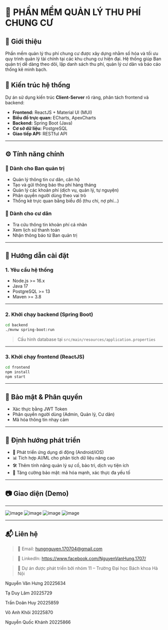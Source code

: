 


# 🏢 PHẦN MỀM QUẢN LÝ THU PHÍ CHUNG CƯ

## 📌 Giới thiệu
Phần mềm quản lý thu phí chung cư được xây dựng nhằm số hóa và tối ưu quy trình quản lý tài chính tại các khu chung cư hiện đại. Hệ thống giúp Ban quản trị dễ dàng theo dõi, lập danh sách thu phí, quản lý cư dân và báo cáo thống kê minh bạch.

## 🧱 Kiến trúc hệ thống
Dự án sử dụng kiến trúc **Client-Server** rõ ràng, phân tách frontend và backend:

- **Frontend:** ReactJS + Material UI (MUI)  
- **Biểu đồ trực quan:** ECharts, ApexCharts  
- **Backend:** Spring Boot (Java)  
- **Cơ sở dữ liệu:** PostgreSQL  
- **Giao tiếp API:** RESTful API

---

## ⚙️ Tính năng chính

### 🎯 Dành cho Ban quản trị
- Quản lý thông tin cư dân, căn hộ
- Tạo và gửi thông báo thu phí hàng tháng
- Quản lý các khoản phí (dịch vụ, quản lý, tự nguyện)
- Phân quyền người dùng theo vai trò
- Thống kê trực quan bằng biểu đồ (thu chi, nợ phí...)

### 👥 Dành cho cư dân
- Tra cứu thông tin khoản phí cá nhân
- Xem lịch sử thanh toán
- Nhận thông báo từ Ban quản trị

---

## 🚀 Hướng dẫn cài đặt

### 1. Yêu cầu hệ thống
- Node.js >= 16.x  
- Java 17  
- PostgreSQL >= 13  
- Maven >= 3.8  

---

### 2. Khởi chạy backend (Spring Boot)

```bash
cd backend
./mvnw spring-boot:run
````

> Cấu hình database tại `src/main/resources/application.properties`

---

### 3. Khởi chạy frontend (ReactJS)

```bash
cd frontend
npm install
npm start
```

---

## 🔐 Bảo mật & Phân quyền

* Xác thực bằng JWT Token
* Phân quyền người dùng (Admin, Quản lý, Cư dân)
* Mã hóa thông tin nhạy cảm

---

## 🔮 Định hướng phát triển

* 📱 Phát triển ứng dụng di động (Android/iOS)
* 📊 Tích hợp AI/ML cho phân tích dữ liệu nâng cao
* 🛠️ Thêm tính năng quản lý sự cố, bảo trì, dịch vụ tiện ích
* 🔐 Tăng cường bảo mật: mã hóa mạnh, xác thực đa yếu tố

---

## 📷 Giao diện (Demo)

---
![image](https://github.com/user-attachments/assets/a1cf2549-0866-4b43-9aad-bf2f284c5532)
![image](https://github.com/user-attachments/assets/302a41df-331b-4bdf-a1ef-96e7bcb3ac7b)
![image](https://github.com/user-attachments/assets/0007788a-5f57-4151-8990-334e8841f051)
![image](https://github.com/user-attachments/assets/f4df8331-bb58-4887-a163-cb525648d4ab)


---


## 📬 Liên hệ

> 📧 Email: hungnguyen.170704@gmail.com

> 💼 LinkedIn: https://www.facebook.com/NguyenVanHung.1707/

> 🚀 Dự án được phát triển bởi nhóm 11 – Trường Đại học Bách khoa Hà Nội

Nguyễn Văn Hưng	  20225634

Tạ Duy Lâm	      20225729

Trần Doãn Huy  	  20225859

Võ Anh Khôi	      20225870

Nguyễn Quốc Khánh	20225866

